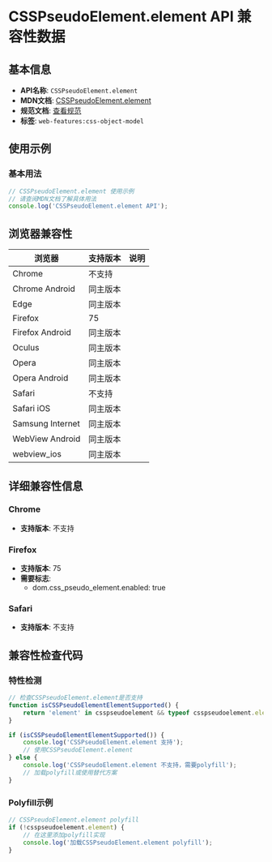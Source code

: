 # CSSPseudoElement.element API 兼容性数据

## 基本信息

- **API名称**: `CSSPseudoElement.element`
- **MDN文档**: [CSSPseudoElement.element](https://developer.mozilla.org/docs/Web/API/CSSPseudoElement/element)
- **规范文档**: [查看规范](https://drafts.csswg.org/css-pseudo/#dom-csspseudoelement-element)
- **标签**: `web-features:css-object-model`

## 使用示例

### 基本用法

```javascript
// CSSPseudoElement.element 使用示例
// 请查阅MDN文档了解具体用法
console.log('CSSPseudoElement.element API');
```

## 浏览器兼容性

| 浏览器 | 支持版本 | 说明 |
|--------|----------|------|
| Chrome | 不支持 |  |
| Chrome Android | 同主版本 |  |
| Edge | 同主版本 |  |
| Firefox | 75 |  |
| Firefox Android | 同主版本 |  |
| Oculus | 同主版本 |  |
| Opera | 同主版本 |  |
| Opera Android | 同主版本 |  |
| Safari | 不支持 |  |
| Safari iOS | 同主版本 |  |
| Samsung Internet | 同主版本 |  |
| WebView Android | 同主版本 |  |
| webview_ios | 同主版本 |  |

## 详细兼容性信息

### Chrome

- **支持版本**: 不支持

### Firefox

- **支持版本**: 75
- **需要标志**: 
  - dom.css_pseudo_element.enabled: true

### Safari

- **支持版本**: 不支持

## 兼容性检查代码

### 特性检测

```javascript
// 检查CSSPseudoElement.element是否支持
function isCSSPseudoElementElementSupported() {
    return 'element' in csspseudoelement && typeof csspseudoelement.element === 'function';
}

if (isCSSPseudoElementElementSupported()) {
    console.log('CSSPseudoElement.element 支持');
    // 使用CSSPseudoElement.element
} else {
    console.log('CSSPseudoElement.element 不支持，需要polyfill');
    // 加载polyfill或使用替代方案
}
```

### Polyfill示例

```javascript
// CSSPseudoElement.element polyfill
if (!csspseudoelement.element) {
    // 在这里添加polyfill实现
    console.log('加载CSSPseudoElement.element polyfill');
}
```

